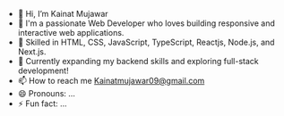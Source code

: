 - 👋 Hi, I’m Kainat Mujawar
- 👀 I'm a passionate Web Developer who loves building responsive and interactive web applications.
- 🌱 Skilled in HTML, CSS, JavaScript, TypeScript, Reactjs, Node.js, and Next.js.
- 💞️ Currently expanding my backend skills and exploring full-stack development! 
- 📫 How to reach me Kainatmujawar09@gmail.com
- 😄 Pronouns: ...
- ⚡ Fun fact: ...

<!---
kainat092002/kainat092002 is a ✨ special ✨ repository because its `README.md` (this file) appears on your GitHub profile.
You can click the Preview link to take a look at your changes.
--->
